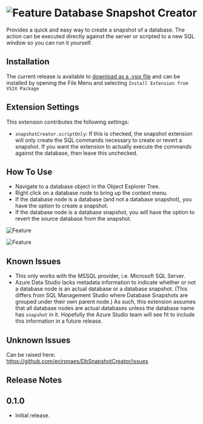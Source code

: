 # ![Feature](https://raw.githubusercontent.com/ecirpnaes/DbSnapshotCreator/master/images/logo.png) Database Snapshot Creator

Provides a quick and easy way to create a snapshot of a database. The action can be executed directly against the server or scripted to a new SQL window so you can run it yourself.

## Installation

The current release is available to [download as a .vsix file](https://github.com/ecirpnaes/DbSnapshotCreator/releases/download/0.1.2/db-snapshot-creator-0.1.0.vsix) and can be installed by opening the File Menu and selecting `Install Extension from VSIX Package`

## Extension Settings

This extension contributes the following settings:

* `snapshotCreator.scriptOnly`: If this is checked, the snapshot extension will only create the SQL commands necessary to create or revert a snapshot. If you want the extension to actually execute the commands against the database, then leave this unchecked.

## How To Use

* Navigate to a database object in the Object Explorer Tree.
* Right click on a database node to bring up the context menu.
* If the database node is a database (and not a database snapshot), you have the option to create a snapshot.
* If the database node is a database snapshot, you will have the option to revert the source database from the snapshot.

![Feature](https://raw.githubusercontent.com/ecirpnaes/DbSnapshotCreator/master/images/createRevertExec.gif)

![Feature](https://raw.githubusercontent.com/ecirpnaes/DbSnapshotCreator/master/images/createRevertScript.gif)

## Known Issues

* This only works with the MSSQL provider, i.e. Microsoft SQL Server.
* Azure Data Studio lacks metadata information to indicate whether or not a database node is an actual database or a database snapshot. (This differs from SQL Management Studio where Database Snapshots are grouped under their own parent node.) As such, this extension assumes that all database nodes are actual databases unless the database name has `snapshot` in it. Hopefully the Azure Studio team will see fit to include this information in a future release.

## Unknown Issues

Can be raised here: <https://github.com/ecirpnaes/DbSnapshotCreator/issues>

## Release Notes

## 0.1.0

- Initial release.

